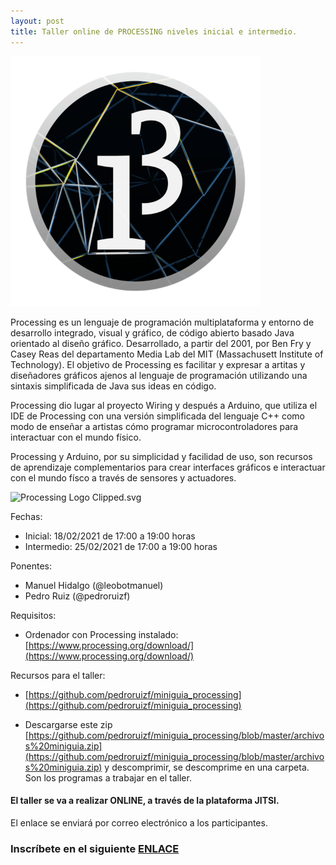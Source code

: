 ```yaml
---
layout: post
title: Taller online de PROCESSING niveles inicial e intermedio.
---
```


<img src="/images/processing1.png" width="400" />



Processing es un lenguaje de programación multiplataforma y entorno de desarrollo integrado, visual y gráfico, de código abierto basado Java orientado al diseño gráfico. Desarrollado, a partir del 2001, por Ben Fry y Casey Reas del departamento Media Lab del MIT (Massachusett Institute of Technology). El objetivo de Processing es facilitar y expresar a artitas y diseñadores gráficos ajenos al lenguaje de programación utilizando una sintaxis simplificada de Java sus ideas en código.

Processing dio lugar al proyecto Wiring y después a Arduino, que utiliza el IDE de Processing con una versión simplificada del lenguaje C++ como modo de enseñar a artistas cómo programar microcontroladores para interactuar con el mundo físico.

Processing y Arduino, por su simplicidad y facilidad de uso, son recursos de aprendizaje complementarios para crear interfaces gráficos e interactuar con el mundo físco a través de sensores y actuadores.

![Processing Logo Clipped.svg](https://upload.wikimedia.org/wikipedia/commons/thumb/5/59/Processing_Logo_Clipped.svg/245px-Processing_Logo_Clipped.svg.png)

Fechas:

* Inicial: 18/02/2021 de 17:00 a 19:00 horas
* Intermedio: 25/02/2021 de 17:00 a 19:00 horas   

Ponentes:

* Manuel Hidalgo (@leobotmanuel)
* Pedro Ruiz (@pedroruizf)

Requisitos:

* Ordenador con Processing instalado: [https://www.processing.org/download/](https://www.processing.org/download/)

Recursos para el taller:

* [https://github.com/pedroruizf/miniguia_processing](https://github.com/pedroruizf/miniguia_processing)

* Descargarse este zip [https://github.com/pedroruizf/miniguia_processing/blob/master/archivos%20miniguia.zip](https://github.com/pedroruizf/miniguia_processing/blob/master/archivos%20miniguia.zip) y descomprimir, se descomprime en una carpeta. Son los programas a trabajar en el taller.






#### El taller se va a realizar ONLINE, a través de la plataforma JITSI.
El enlace se enviará por correo electrónico a los participantes.






### Inscríbete en el siguiente [ENLACE](https://forms.gle/bHAakwFYX8nTVsmW7)
